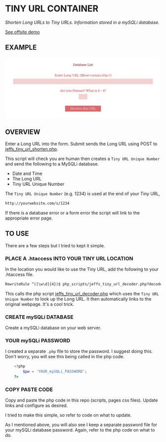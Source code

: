 # TINY URL CONTAINER

_Shorten Long URLs to Tiny URLs. Information stored in a mySQLi database._

[See offsite demo](http://www.jeffdecola.com/my-php-containers/index.php?page=jeffs_tiny_url_container)

## EXAMPLE

![IMAGE - jeffs_tiny_url_container - IMAGE](../../../docs/pics/jeffs_tiny_url_container.jpg)

## OVERVIEW

Enter a Long URL into the form. Submit sends
the Long URL using POST to
[jeffs_tiny_url_shorten.php](https://github.com/JeffDeCola/my-php-containers/blob/master/interaction/jeffs_tiny_url_container/php_scripts/jeffs_tiny_url_shorten.php).

This script will check you are human then creates a `Tiny URL
Unique Number` and send the following to a MySQLi database.

* Date and Time
* The Long URL
* Tiny URL Unique Number

The `Tiny URL Unique Number` (e.g. 1234) is used at the end of your Tiny URL,

```bash
http://yourwebsite.com/s/1234
```

If there is a database error or a form error the script will link
to the appropriate error page.

## TO USE

There are a few steps but I tried to kept it simple.

### PLACE A .htaccess INTO YOUR TINY URL LOCATION

In the location you would like to use the Tiny URL, add the following to your
.htaccess file.

```txt
RewriteRule ^([\w\d]{4})$ php_scripts/jeffs_tiny_url_decoder.php?decode=$1 [L]
```

This calls the php script
[jeffs_tiny_url_decoder.php](https://github.com/JeffDeCola/my-php-containers/blob/master/interaction/jeffs_tiny_url_container/php_scripts/jeffs_tiny_url_decoder.php)
which uses
the `Tiny URL Unique Number` to look up the Long URL.  It then automatically
links to the original webpage.  It's a cool trick.

### CREATE mySQLi DATABASE

Create a mySQLi database on your web server.

### YOUR mySQLi PASSWORD

I created a separate `.php` file to store the password.
I suggest doing this.
Don't worry, you will see this being called in the php code.

```php
    <?php
        $pw = 'YOUR_mySQLi_PASSWORD';
    ?>
```

### COPY PASTE CODE

Copy and paste the php code in this repo (scripts, pages css files).
Update links and configure as desired.

I tried to make this simple, so refer to code on what to update.

As I mentioned above, you will also see I keep a separate
password file for your mySQLi database password. Again, refer
to the php code on what to do.
